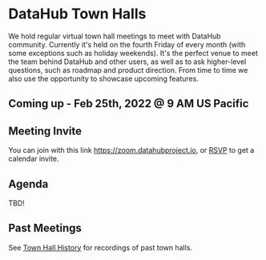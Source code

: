 # DataHub Town Halls

We hold regular virtual town hall meetings to meet with DataHub community. 
Currently it's held on the fourth Friday of every month (with some exceptions such as holiday weekends).
It's the perfect venue to meet the team behind DataHub and other users, as well as to ask higher-level questions, such as roadmap and product direction.
From time to time we also use the opportunity to showcase upcoming features.

## Coming up - Feb 25th, 2022 @ 9 AM US Pacific

## Meeting Invite

You can join with this link https://zoom.datahubproject.io, or [RSVP](https://www.addevent.com/event/lD12111844) to get a calendar invite. 

## Agenda

TBD!

## Past Meetings

See [Town Hall History](townhall-history.md) for recordings of past town halls.

